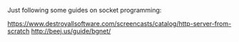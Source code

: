 Just following some guides on socket programming:

https://www.destroyallsoftware.com/screencasts/catalog/http-server-from-scratch
http://beej.us/guide/bgnet/
